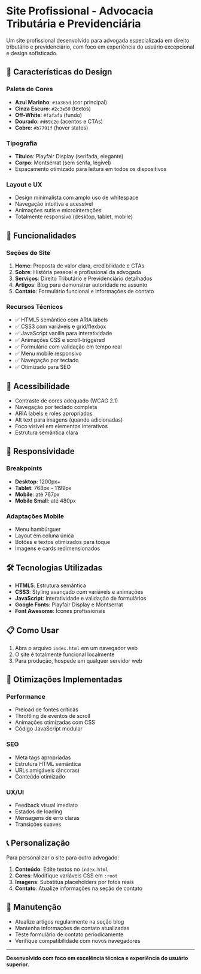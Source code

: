 # Site Profissional - Advocacia Tributária e Previdenciária

Um site profissional desenvolvido para advogada especializada em direito tributário e previdenciário, com foco em experiência do usuário excepcional e design sofisticado.

## 🎨 Características do Design

### Paleta de Cores
- **Azul Marinho**: `#1a365d` (cor principal)
- **Cinza Escuro**: `#2c3e50` (textos)
- **Off-White**: `#fafafa` (fundo)
- **Dourado**: `#d69e2e` (acentos e CTAs)
- **Cobre**: `#b7791f` (hover states)

### Tipografia
- **Títulos**: Playfair Display (serifada, elegante)
- **Corpo**: Montserrat (sem serifa, legível)
- Espaçamento otimizado para leitura em todos os dispositivos

### Layout e UX
- Design minimalista com amplo uso de whitespace
- Navegação intuitiva e acessível
- Animações sutis e microinterações
- Totalmente responsivo (desktop, tablet, mobile)

## 📱 Funcionalidades

### Seções do Site
1. **Home**: Proposta de valor clara, credibilidade e CTAs
2. **Sobre**: História pessoal e profissional da advogada
3. **Serviços**: Direito Tributário e Previdenciário detalhados
4. **Artigos**: Blog para demonstrar autoridade no assunto
5. **Contato**: Formulário funcional e informações de contato

### Recursos Técnicos
- ✅ HTML5 semântico com ARIA labels
- ✅ CSS3 com variáveis e grid/flexbox
- ✅ JavaScript vanilla para interatividade
- ✅ Animações CSS e scroll-triggered
- ✅ Formulário com validação em tempo real
- ✅ Menu mobile responsivo
- ✅ Navegação por teclado
- ✅ Otimizado para SEO

## 🚀 Acessibilidade

- Contraste de cores adequado (WCAG 2.1)
- Navegação por teclado completa
- ARIA labels e roles apropriados
- Alt text para imagens (quando adicionadas)
- Foco visível em elementos interativos
- Estrutura semântica clara

## 📱 Responsividade

### Breakpoints
- **Desktop**: 1200px+
- **Tablet**: 768px - 1199px
- **Mobile**: até 767px
- **Mobile Small**: até 480px

### Adaptações Mobile
- Menu hambúrguer
- Layout em coluna única
- Botões e textos otimizados para toque
- Imagens e cards redimensionados

## 🛠️ Tecnologias Utilizadas

- **HTML5**: Estrutura semântica
- **CSS3**: Styling avançado com variáveis e animações
- **JavaScript**: Interatividade e validação de formulários
- **Google Fonts**: Playfair Display e Montserrat
- **Font Awesome**: Ícones profissionais

## 📋 Como Usar

1. Abra o arquivo `index.html` em um navegador web
2. O site é totalmente funcional localmente
3. Para produção, hospede em qualquer servidor web

## 🎯 Otimizações Implementadas

### Performance
- Preload de fontes críticas
- Throttling de eventos de scroll
- Animações otimizadas com CSS
- Código JavaScript modular

### SEO
- Meta tags apropriadas
- Estrutura HTML semântica
- URLs amigáveis (âncoras)
- Conteúdo otimizado

### UX/UI
- Feedback visual imediato
- Estados de loading
- Mensagens de erro claras
- Transições suaves

## 📞 Personalização

Para personalizar o site para outro advogado:

1. **Conteúdo**: Edite textos no `index.html`
2. **Cores**: Modifique variáveis CSS em `:root`
3. **Imagens**: Substitua placeholders por fotos reais
4. **Contato**: Atualize informações na seção de contato

## 🔧 Manutenção

- Atualize artigos regularmente na seção blog
- Mantenha informações de contato atualizadas
- Teste formulário de contato periodicamente
- Verifique compatibilidade com novos navegadores

---

**Desenvolvido com foco em excelência técnica e experiência do usuário superior.**
